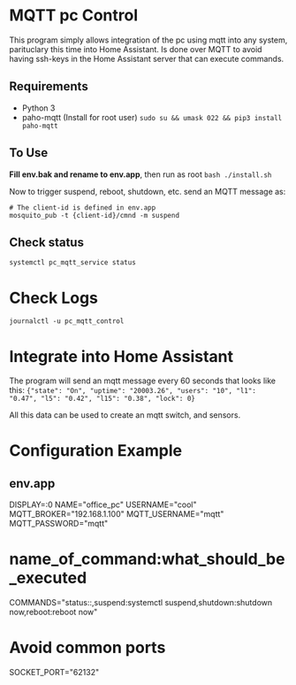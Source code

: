 # MQTT pc Control

This program simply allows integration of the pc using mqtt into any system, parituclary this time into Home Assistant. Is done over MQTT to avoid having ssh-keys in the Home Assistant server that can execute commands.


## Requirements

- Python 3
- paho-mqtt (Install for root user) ```sudo su && umask 022 && pip3 install paho-mqtt```

## To Use

**Fill env.bak and rename to env.app**, then run as root ```bash ./install.sh```

Now to trigger suspend, reboot, shutdown, etc. send an MQTT message as:
```
# The client-id is defined in env.app
mosquito_pub -t {client-id}/cmnd -m suspend
```

## Check status
```
systemctl pc_mqtt_service status
```

# Check Logs
```
journalctl -u pc_mqtt_control
```

# Integrate into Home Assistant

The program will send an mqtt message every 60 seconds that looks like this:
```{"state": "On", "uptime": "20003.26", "users": "10", "l1": "0.47", "l5": "0.42", "l15": "0.38", "lock": 0}```

All this data can be used to create an mqtt switch, and sensors.

# Configuration Example

## env.app

DISPLAY=:0 
NAME="office_pc"
USERNAME="cool"
MQTT_BROKER="192.168.1.100"
MQTT_USERNAME="mqtt"
MQTT_PASSWORD="mqtt"
# name_of_command:what_should_be_executed
COMMANDS="status::,suspend:systemctl suspend,shutdown:shutdown now,reboot:reboot now"
# Avoid common ports
SOCKET_PORT="62132"

